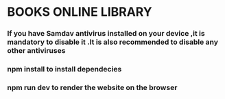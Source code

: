 # BOOKS ONLINE LIBRARY

### If you have Samdav antivirus installed on your device ,it is mandatory to disable it .It is also recommended to disable any other antiviruses
### npm install  to install dependecies
### npm run dev  to render the website on the browser